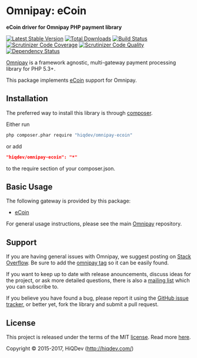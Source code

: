 # Omnipay: eCoin

**eCoin driver for Omnipay PHP payment library**

[![Latest Stable Version](https://poser.pugx.org/hiqdev/omnipay-ecoin/v/stable)](https://packagist.org/packages/hiqdev/omnipay-ecoin)
[![Total Downloads](https://poser.pugx.org/hiqdev/omnipay-ecoin/downloads)](https://packagist.org/packages/hiqdev/omnipay-ecoin)
[![Build Status](https://img.shields.io/travis/hiqdev/omnipay-ecoin.svg)](https://travis-ci.org/hiqdev/omnipay-ecoin)
[![Scrutinizer Code Coverage](https://img.shields.io/scrutinizer/coverage/g/hiqdev/omnipay-ecoin.svg)](https://scrutinizer-ci.com/g/hiqdev/omnipay-ecoin/)
[![Scrutinizer Code Quality](https://img.shields.io/scrutinizer/g/hiqdev/omnipay-ecoin.svg)](https://scrutinizer-ci.com/g/hiqdev/omnipay-ecoin/)
[![Dependency Status](https://www.versioneye.com/php/hiqdev:omnipay-ecoin/dev-master/badge.svg)](https://www.versioneye.com/php/hiqdev:omnipay-ecoin/dev-master)

[Omnipay](https://github.com/omnipay/omnipay) is a framework agnostic, multi-gateway payment
processing library for PHP 5.3+.

This package implements [eCoin](http://ecoin.cc/) support for Omnipay.

## Installation

The preferred way to install this library is through [composer](http://getcomposer.org/download/).

Either run

```sh
php composer.phar require "hiqdev/omnipay-ecoin"
```

or add

```json
"hiqdev/omnipay-ecoin": "*"
```

to the require section of your composer.json.

## Basic Usage

The following gateway is provided by this package:

* [eCoin](http://ecoin.cc/)

For general usage instructions, please see the main [Omnipay](https://github.com/omnipay/omnipay) repository.

## Support

If you are having general issues with Omnipay, we suggest posting on
[Stack Overflow](http://stackoverflow.com/). Be sure to add the
[omnipay tag](http://stackoverflow.com/questions/tagged/omnipay) so it can be easily found.

If you want to keep up to date with release anouncements, discuss ideas for the project,
or ask more detailed questions, there is also a [mailing list](https://groups.google.com/forum/#!forum/omnipay) which
you can subscribe to.

If you believe you have found a bug, please report it using the [GitHub issue tracker](https://github.com/hiqdev/omnipay-ecoin/issues),
or better yet, fork the library and submit a pull request.

## License

This project is released under the terms of the MIT [license](LICENSE).
Read more [here](http://choosealicense.com/licenses/mit).

Copyright © 2015-2017, HiQDev (http://hiqdev.com/)
